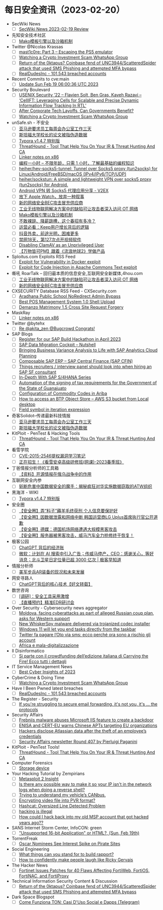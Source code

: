 # 每日安全资讯（2023-02-20）

- SecWiki News
  - [ ] [SecWiki News 2023-02-19 Review](http://www.sec-wiki.com/?2023-02-19)
- 先知安全技术社区
  - [ ] [Mako模板引擎以及沙箱机制](https://xz.aliyun.com/t/12187)
- Twitter @Nicolas Krassas
  - [ ] [mast1c0re: Part 3 – Escaping the PS5 emulator](https://twitter.com/Dinosn/status/1627197015573639169)
  - [ ] [Watching a Crypto Investment Scam WhatsApp Group](https://twitter.com/Dinosn/status/1627196068646555651)
  - [ ] [Return of the 0ktapus? Coinbase fend of UNC3944/ScatteredSpider attack that used SMS Phishing and attempted MFA bypass](https://twitter.com/Dinosn/status/1627195949939363846)
  - [ ] [RealDudesInc - 101,543 breached accounts](https://twitter.com/Dinosn/status/1627195914614964225)
- Recent Commits to cve:main
  - [ ] [Update Sun Feb 19 06:00:36 UTC 2023](https://github.com/trickest/cve/commit/1818bc6152e94cd0685907e3f146ab3fa31846d7)
- Security Boulevard
  - [ ] [USENIX Security ’22 – Flavien Solt, Ben Gras, Kaveh Razavi – ‘CellIFT: Leveraging Cells for Scalable and Precise Dynamic Information Flow Tracking In RTL’](https://securityboulevard.com/2023/02/usenix-security-22-flavien-solt-ben-gras-kaveh-razavi-cellift-leveraging-cells-for-scalable-and-precise-dynamic-information-flow-tracking-in-rtl/)
  - [ ] [After Corporate Tech Layoffs, Can Governments Benefit?](https://securityboulevard.com/2023/02/after-corporate-tech-layoffs-can-governments-benefit/)
  - [ ] [Watching a Crypto Investment Scam WhatsApp Group](https://securityboulevard.com/2023/02/watching-a-crypto-investment-scam-whatsapp-group/)
- unSafe.sh - 不安全
  - [ ] [亚马逊要求员工每周会办公室工作三天](https://buaq.net/go-150080.html)
  - [ ] [斯坦福大学校长的论文被指伪造数据](https://buaq.net/go-150081.html)
  - [ ] [Typora v1.4.7 特别版](https://buaq.net/go-150065.html)
  - [ ] [ThreatHound - Tool That Help You On Your IR & Threat Hunting And CA](https://buaq.net/go-150059.html)
  - [ ] [Linker notes on x86](https://buaq.net/go-150082.html)
  - [ ] [编程一小时 – 不限年龄，只需 1 小时，了解最基础的编程知识](https://buaq.net/go-150049.html)
  - [ ] [heiher/hev-socks5-tunnel: Tunnel over Socks5 proxy (tun2socks) for Linux/Android/FreeBSD/macOS (IPv4/IPv6/TCP/UDP)](https://buaq.net/go-150048.html)
  - [ ] [heiher/sockstun: A simple and lightweight VPN over socks5 proxy (tun2socks) for Android.](https://buaq.net/go-150047.html)
  - [ ] [Android VPN 转 Socks5 代理应用分享 - V2EX](https://buaq.net/go-150046.html)
  - [ ] [放下 Apple Watch，放弃一种叙事](https://buaq.net/go-150050.html)
  - [ ] [新的网络安全BEC攻击冒充供应商](https://buaq.net/go-150042.html)
  - [ ] [工业无线物联网解决方案中的缺陷可让攻击者深入访问 OT 网络](https://buaq.net/go-150041.html)
  - [ ] [Mako模板引擎以及沙箱机制](https://buaq.net/go-150034.html)
  - [ ] [不敢裸辞、降薪跳槽，这个春招有多冷？](https://buaq.net/go-150106.html)
  - [ ] [运营必看：Keep用户增长背后的逻辑](https://buaq.net/go-150105.html)
  - [ ] [抖音外卖，前途光明，困难更多](https://buaq.net/go-150107.html)
  - [ ] [禁网18天，第127次点开视频软件](https://buaq.net/go-150110.html)
  - [ ] [Disabling ClamAV as an Unprivileged User](https://buaq.net/go-150108.html)
  - [ ] [【万物皆可PM】跟着《流浪地球2》学做产品](https://buaq.net/go-150109.html)
- Sploitus.com Exploits RSS Feed
  - [ ] [Exploit for Vulnerability in Docker exploit](https://sploitus.com/exploit?id=927799E0-C90A-5812-B87D-5F605599829B&utm_source=rss&utm_medium=rss)
  - [ ] [Exploit for Code Injection in Apache Commons Text exploit](https://sploitus.com/exploit?id=12870977-FE3C-5883-A821-D1A91690E366&utm_source=rss&utm_medium=rss)
- 嘶吼 RoarTalk – 回归最本质的信息安全,互联网安全新媒体,4hou.com
  - [ ] [工业无线物联网解决方案中的缺陷可让攻击者深入访问 OT 网络](https://www.4hou.com/posts/ykqP)
  - [ ] [新的网络安全BEC攻击冒充供应商](https://www.4hou.com/posts/QLP0)
- CXSECURITY Database RSS Feed - CXSecurity.com
  - [ ] [Aradhana Public School NoRedirect Admin Bypass](https://cxsecurity.com/issue/WLB-2023020034)
  - [ ] [Best POS Management System 1.0 Shell Upload](https://cxsecurity.com/issue/WLB-2023020033)
  - [ ] [Demanzo Matrimony 1.5 Cross Site Request Forgery](https://cxsecurity.com/issue/WLB-2023020032)
- MaskRay
  - [ ] [Linker notes on x86](https://maskray.me/blog/2023-02-19-linker-notes-on-x86)
- Twitter @bytehx
  - [ ] [Re @akita_zen @Bugcrowd Congrats!](https://twitter.com/bytehx343/status/1627351910264233984)
- SAP Blogs
  - [ ] [Register for our SAP Build Hackathon in April 2023](https://blogs.sap.com/2023/02/19/register-for-our-sap-build-hackathon-in-april-2023/)
  - [ ] [SAP Data Migration Cockpit – Nutshell](https://blogs.sap.com/2023/02/19/sap-data-migration-cockpit-nutshell/)
  - [ ] [Bringing Business Variance Analysis to Life with SAP Analytics Cloud Planning](https://blogs.sap.com/2023/02/19/bringing-business-variance-analysis-to-life-with-sap-analytics-cloud-planning/)
  - [ ] [Composable SAP ERP – SAP Central Finance (SAP CFIN)](https://blogs.sap.com/2023/02/19/composable-sap-erp-sap-central-finance-sap-cfin/)
  - [ ] [Things recruiters / interview panel should look into when hiring an SAP SF consultant](https://blogs.sap.com/2023/02/19/things-recruiters-interview-panel-should-look-into-when-hiring-an-sap-sf-consultant/)
  - [ ] [In-Depth With SAP S/4HANA Series](https://blogs.sap.com/2023/02/19/in-depth-with-sap-s-4hana-series/)
  - [ ] [Automation of the signing of tax requirements for the Government of the State of Guanajuato](https://blogs.sap.com/2023/02/19/automation-of-the-signing-of-tax-requirements-for-the-government-of-the-state-of-guanajuato/)
  - [ ] [Configuration of Commodity Codes in Ariba](https://blogs.sap.com/2023/02/19/configuration-of-commodity-codes-in-ariba/)
  - [ ] [How to access an BTP Object Store – AWS S3 bucket from Local desktop](https://blogs.sap.com/2023/02/19/how-to-access-an-btp-object-store-aws-s3-bucket-from-local-desktop/)
  - [ ] [Field symbol in iteration expression](https://blogs.sap.com/2023/02/19/field-symbol-in-iteration-expression/)
- 奇客Solidot–传递最新科技情报
  - [ ] [亚马逊要求员工每周会办公室工作三天](https://www.solidot.org/story?sid=74175)
  - [ ] [斯坦福大学校长的论文被指伪造数据](https://www.solidot.org/story?sid=74174)
- KitPloit - PenTest & Hacking Tools
  - [ ] [ThreatHound - Tool That Help You On Your IR & Threat Hunting And CA](http://www.kitploit.com/2023/02/threathound-tool-that-help-you-on-your.html)
- 看雪学院
  - [ ] [CVE-2015-2546提权漏洞学习笔记](https://mp.weixin.qq.com/s?__biz=MjM5NTc2MDYxMw==&mid=2458494923&idx=1&sn=1d157ebbe377348cad89a8367a9d4da4&chksm=b18e974186f91e5776bbaf02530f84af44781a7e26187dd4f8907cec6cab7ec2df8f5ee2f4ee&scene=58&subscene=0#rd)
  - [ ] [正在招生！《看雪安卓高级研修班(网课)-2023春季班》](https://mp.weixin.qq.com/s?__biz=MjM5NTc2MDYxMw==&mid=2458494923&idx=2&sn=1257b3843d601911bdeb474e1d6965f9&chksm=b18e974186f91e571eeebd7df6a3ba590222508090c50407a61201e853b6bebd0b6062ec66d5&scene=58&subscene=0#rd)
- 丁爸情报分析师的工具箱
  - [ ] [【资料】开源情报在俄乌战争中的作用](https://mp.weixin.qq.com/s?__biz=MzI2MTE0NTE3Mw==&mid=2651134985&idx=1&sn=e478921a2420d832e1cc0f0106b356e1&chksm=f1af6b33c6d8e225d043ea9e34317f6a02613992c75810375bffd7e5de0cd99272d6d18b35f4&scene=58&subscene=0#rd)
- 互联网安全内参
  - [ ] [斩断危害中国数据安全的魔手：揭秘疯狂对华实施数据窃取的ATW组织](https://mp.weixin.qq.com/s?__biz=MzI4NDY2MDMwMw==&mid=2247507836&idx=1&sn=9c7906123b93b06805b542fdddcb6c18&chksm=ebfa985cdc8d114a4a8d98e1c3a31658023e629422374312b97937cb93a5fd7132369fc6a5a5&scene=58&subscene=0#rd)
- 黑海洋 - WIKI
  - [ ] [Typora v1.4.7 特别版](https://blog.upx8.com/3225)
- 安全圈
  - [ ] [【安全圈】弄“料子”薅羊毛终获刑 个人信息要保护好](https://mp.weixin.qq.com/s?__biz=MzIzMzE4NDU1OQ==&mid=2652030766&idx=1&sn=1d10cf7d73ee963ff5380c0ad0ce5244&chksm=f36feb6ec4186278efddd98817b08bddd4755b0deb9a59319f81f9cd588c02bedd3e51705e99&scene=58&subscene=0#rd)
  - [ ] [【安全圈】因数据泄露和网络中断 韩国运营商LG Uplus首席执行官公开道歉](https://mp.weixin.qq.com/s?__biz=MzIzMzE4NDU1OQ==&mid=2652030766&idx=2&sn=4b39e19d49861b8278ace9c424ad2b56&chksm=f36feb6ec4186278642e8b9820777094f65bb229bf1d677c65d65c8fbf5529fb03785bcc0f16&scene=58&subscene=0#rd)
  - [ ] [【安全圈】德媒：德国机场网络遭遇大规模黑客攻击](https://mp.weixin.qq.com/s?__biz=MzIzMzE4NDU1OQ==&mid=2652030766&idx=3&sn=9e9de863cd6fed0dfba29fd644f26ea6&chksm=f36feb6ec41862787148cf8a3a362f1c96eadfe9541ced2f2e3bc28924e27a63a0b68a278b8a&scene=58&subscene=0#rd)
  - [ ] [【安全圈】服务器被黑客攻击，威马汽车全力抢修终于恢复！](https://mp.weixin.qq.com/s?__biz=MzIzMzE4NDU1OQ==&mid=2652030766&idx=4&sn=f5c794e1565477536cad1ff5b96db0c2&chksm=f36feb6ec4186278085d73f1e039e158fc8c36037c38e0385cf2f1a26fcd6b69389bb4f25971&scene=58&subscene=0#rd)
- 极客公园
  - [ ] [ChatGPT 背后的经济账](https://mp.weixin.qq.com/s?__biz=MTMwNDMwODQ0MQ==&mid=2652983226&idx=1&sn=034e3e8ecd53394c0eb980c9c0a31a48&chksm=7e54320c4923bb1a3d7a0c90883e415aada2289889c837ccd73cf34124f8830c7e7ee6b13f61&scene=58&subscene=0#rd)
  - [ ] [微软：计划在 AI 搜索中引入广告；传威马停产，CEO：感谢关心，等好消息；北斗卫星日定位量已超 3000 亿次 | 极客早知道](https://mp.weixin.qq.com/s?__biz=MTMwNDMwODQ0MQ==&mid=2652983086&idx=1&sn=fdbe1f04c32c28cb93e3aff66b72ee7e&chksm=7e5432984923bb8ee986a838f44f16877cf204577efa0fdfd1fa84c6e65a221fe7eb2956a47c&scene=58&subscene=0#rd)
- 情报分析师
  - [ ] [美军步兵AR装备的现况和未来发展](https://mp.weixin.qq.com/s?__biz=MzA3Mjc1MTkwOA==&mid=2650525793&idx=1&sn=5fb367fa93da6064189ec1a078b82be1&chksm=8716fe2ab061773ccb2977e8b415b7d21a9d242f4d1fccc52a91c1c0105e4b225e9548886a73&scene=58&subscene=0#rd)
- 网安寻路人
  - [ ] [ChatGPT背后的核心技术【好文转载】](https://mp.weixin.qq.com/s?__biz=MzIxODM0NDU4MQ==&mid=2247499104&idx=1&sn=c65ee739966ef5eaa307aa3d4fcad333&chksm=97e9408aa09ec99c49648d0e8cff4c10c4464ae52624c42d8a0631ffa4dd23ae33aeb2b2d626&scene=58&subscene=0#rd)
- 数世咨询
  - [ ] [[调研]：安全工具采用激增](https://mp.weixin.qq.com/s?__biz=MzkxNzA3MTgyNg==&mid=2247497222&idx=1&sn=1f9b9ff2ff58ed781419a7bee26e594c&chksm=c14484bbf6330dadff7c9c9c7db2eca36fc87255e0bc361ac7d09c41d7d6b7b4df54bdf5279c&scene=58&subscene=0#rd)
  - [ ] [【直播预约】精准EDR研讨会](https://mp.weixin.qq.com/s?__biz=MzkxNzA3MTgyNg==&mid=2247497222&idx=2&sn=80f83cfb186cb83139d27ad0462d2a18&chksm=c14484bbf6330dad9b75720675f4893cef630d4b70abfd855e3ba22351dc6cede80cc9cea2e0&scene=58&subscene=0#rd)
- Over Security - Cybersecurity news aggregator
  - [ ] [Moldova, facing cyberattacks as part of alleged Russian coup plan, asks for Western support](https://therecord.media/moldova-facing-cyberattacks-as-part-of-alleged-russian-coup-plan-asks-for-western-support/)
  - [ ] [New WhiskerSpy malware delivered via trojanized codec installer](https://www.bleepingcomputer.com/news/security/new-whiskerspy-malware-delivered-via-trojanized-codec-installer/)
  - [ ] [Windows 11 will let you end tasks directly from the taskbar](https://www.bleepingcomputer.com/news/microsoft/windows-11-will-let-you-end-tasks-directly-from-the-taskbar/)
  - [ ] [Twitter fa pagare l’Otp via sms: ecco perché ora sono a rischio gli account](https://www.cybersecurity360.it/cultura-cyber/twitter-fa-pagare-lotp-via-sms-ecco-perche-ora-sono-a-rischio-gli-account/)
  - [ ] [Africa e mala-digitalizzazione](https://hackerjournal.it/11370/africa-e-mala-digitalizzazione/)
- Il Disinformatico
  - [ ] [Si parte con il crowdfunding dell’edizione italiana di Carrying the Fire! Ecco tutti i dettagli](http://attivissimo.blogspot.com/2023/02/si-parte-con-il-crowdfunding.html)
- IT Service Management News
  - [ ] [Best Cyber Insights of 2023](http://blog.cesaregallotti.it/2023/02/best-cyber-insights-of-2023.html)
- CyberCrime & Doing Time
  - [ ] [Watching a Crypto Investment Scam WhatsApp Group](https://garwarner.blogspot.com/2023/02/watching-crypto-investment-scam.html)
- Have I Been Pwned latest breaches
  - [ ] [RealDudesInc - 101,543 breached accounts](https://haveibeenpwned.com/PwnedWebsites#RealDudesInc)
- The Register - Security
  - [ ] [If you're struggling to secure email forwarding, it's not you, it's ... the protocols](https://go.theregister.com/feed/www.theregister.com/2023/02/19/forwarding_email_security/)
- Security Affairs
  - [ ] [Frebniis malware abuses Microsoft IIS feature to create a backdoor](https://securityaffairs.com/142466/malware/frebniis-malware-iis.html)
  - [ ] [ENISA and CERT-EU warns Chinese APTs targeting EU organizations](https://securityaffairs.com/142452/apt/chinese-apts-targets-eu.html)
  - [ ] [Hackers disclose Atlassian data after the theft of an employee’s credentials](https://securityaffairs.com/142424/data-breach/atlassian-data-leak.html)
  - [ ] [Security Affairs newsletter Round 407 by Pierluigi Paganini](https://securityaffairs.com/142430/breaking-news/security-affairs-newsletter-round-407-by-pierluigi-paganini.html)
- KitPloit - PenTest Tools!
  - [ ] [ThreatHound - Tool That Help You On Your IR & Threat Hunting And CA](http://www.kitploit.com/2023/02/threathound-tool-that-help-you-on-your.html)
- Computer Forensics
  - [ ] [Storage device](https://www.reddit.com/r/computerforensics/comments/116cmrt/storage_device/)
- Your Hacking Tutorial by Zempirians
  - [ ] [Metasploit 2 Insight](https://www.reddit.com/r/HowToHack/comments/116f552/metasploit_2_insight/)
  - [ ] [Is there any possible way to make it so your IP isn't in the network logs when doing a reverse shell?](https://www.reddit.com/r/HowToHack/comments/116kiz7/is_there_any_possible_way_to_make_it_so_your_ip/)
  - [ ] [Trying to understand my vehicle’s CANbus.](https://www.reddit.com/r/HowToHack/comments/116pl11/trying_to_understand_my_vehicles_canbus/)
  - [ ] [Encrypting video file into PVR format?](https://www.reddit.com/r/HowToHack/comments/116ohai/encrypting_video_file_into_pvr_format/)
  - [ ] [Hashcat: Oversized Line Detected Problem](https://www.reddit.com/r/HowToHack/comments/116l2fy/hashcat_oversized_line_detected_problem/)
  - [ ] [hacking is illegal](https://www.reddit.com/r/HowToHack/comments/116l1en/hacking_is_illegal/)
  - [ ] [How could I hack back into my old MSP account that got hacked years ago??](https://www.reddit.com/r/HowToHack/comments/11631b5/how_could_i_hack_back_into_my_old_msp_account/)
- SANS Internet Storm Center, InfoCON: green
  - [ ] ["Unsupported 16-bit Application" or HTML&#x3f;, (Sun, Feb 19th)](https://isc.sans.edu/diary/rss/29562)
- TorrentFreak
  - [ ] [Oscar Nominees See Interest Spike on Pirate Sites](https://torrentfreak.com/oscar-nominees-see-interest-spike-on-pirate-sites-230219/)
- Social Engineering
  - [ ] [What things can you stand for to build rapport?](https://www.reddit.com/r/SocialEngineering/comments/116rgl1/what_things_can_you_stand_for_to_build_rapport/)
  - [ ] [How to confidently make people laugh like Ricky Gervais](https://www.reddit.com/r/SocialEngineering/comments/116manm/how_to_confidently_make_people_laugh_like_ricky/)
- The Hacker News
  - [ ] [Fortinet Issues Patches for 40 Flaws Affecting FortiWeb, FortiOS, FortiNAC, and FortiProxy](https://thehackernews.com/2023/02/fortinet-issues-patches-for-40-flaws.html)
- Technical Information Security Content & Discussion
  - [ ] [Return of the 0ktapus? Coinbase fend of UNC3944/ScatteredSpider attack that used SMS Phishing and attempted MFA bypass](https://www.reddit.com/r/netsec/comments/11616j4/return_of_the_0ktapus_coinbase_fend_of/)
- Dark Space Blogspot
  - [ ] [Come Funziona TON: Casi D'Uso Social e Dapps (Telegram)](http://darkwhite666.blogspot.com/2023/02/come-funziona-ton-casi-duso-social-e.html)
